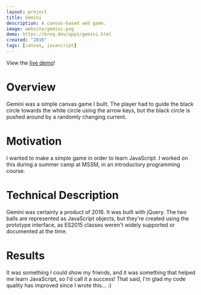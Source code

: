 ```yaml
---
layout: project
title: Gemini
description: A canvas-based web game.
image: website/gemini.png
demo: https://breq.dev/apps/gemini.html
created: "2016"
tags: [canvas, javascript]
---
```


<div className="text-center my-4 text-2xl">View the <a href="https://breq.dev/apps/gemini.html">live demo</a>!</div>

# Overview

Gemini was a simple canvas game I built. The player had to guide the black circle towards the white circle using the arrow keys, but the black circle is pushed around by a randomly changing current.

# Motivation

I wanted to make a simple game in order to learn JavaScript. I worked on this during a summer camp at MSSM, in an introductory programming course.

# Technical Description

Gemini was certainly a product of 2016. It was built with jQuery. The two balls are represented as JavaScript objects, but they're created using the prototype interface, as ES2015 classes weren't widely supported or documented at the time.

# Results

It was something I could show my friends, and it was something that helped me learn JavaScript, so I'd call it a success! That said, I'm glad my code quality has improved since I wrote this... :)
